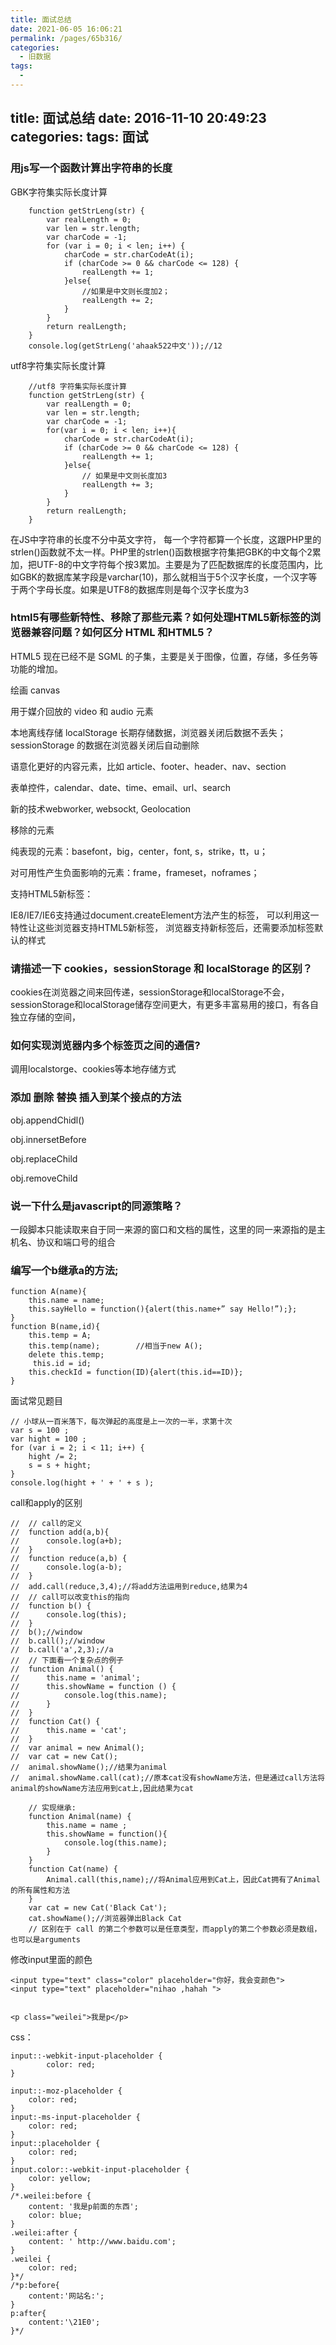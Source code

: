 ```yaml
---
title: 面试总结
date: 2021-06-05 16:06:21
permalink: /pages/65b316/
categories:
  - 旧数据
tags:
  - 
---
```

title: 面试总结
date: 2016-11-10 20:49:23
categories:
tags: 面试
---

### 用js写一个函数计算出字符串的长度
<!--more-->
GBK字符集实际长度计算

		function getStrLeng(str) {
			var realLength = 0;
			var len = str.length;
			var charCode = -1;
			for (var i = 0; i < len; i++) {
				charCode = str.charCodeAt(i);
				if (charCode >= 0 && charCode <= 128) {
					realLength += 1;
				}else{
					//如果是中文则长度加2；
					realLength += 2;
				}
			}
			return realLength;
		}
		console.log(getStrLeng('ahaak522中文'));//12

utf8字符集实际长度计算

		//utf8 字符集实际长度计算
		function getStrLeng(str) {
			var realLength = 0;
			var len = str.length;
			var charCode = -1;
		    for(var i = 0; i < len; i++){
		        charCode = str.charCodeAt(i);
		        if (charCode >= 0 && charCode <= 128) { 
		            realLength += 1;
		        }else{ 
		            // 如果是中文则长度加3
		            realLength += 3;
		        }
		    } 
		    return realLength;
		}

在JS中字符串的长度不分中英文字符， 每一个字符都算一个长度，这跟PHP里的strlen()函数就不太一样。PHP里的strlen()函数根据字符集把GBK的中文每个2累加，把UTF-8的中文字符每个按3累加。主要是为了匹配数据库的长度范围内，比如GBK的数据库某字段是varchar(10)，那么就相当于5个汉字长度，一个汉字等于两个字母长度。如果是UTF8的数据库则是每个汉字长度为3	


### html5有哪些新特性、移除了那些元素？如何处理HTML5新标签的浏览器兼容问题？如何区分 HTML 和HTML5？  

HTML5 现在已经不是 SGML 的子集，主要是关于图像，位置，存储，多任务等功能的增加。  

绘画 canvas  

用于媒介回放的 video 和 audio 元素  

本地离线存储 localStorage 长期存储数据，浏览器关闭后数据不丢失；
sessionStorage 的数据在浏览器关闭后自动删除 

语意化更好的内容元素，比如 article、footer、header、nav、section  

表单控件，calendar、date、time、email、url、search  
  

新的技术webworker, websockt, Geolocation  

移除的元素  

纯表现的元素：basefont，big，center，font, s，strike，tt，u；  

对可用性产生负面影响的元素：frame，frameset，noframes；  

支持HTML5新标签：  

IE8/IE7/IE6支持通过document.createElement方法产生的标签，
可以利用这一特性让这些浏览器支持HTML5新标签，
浏览器支持新标签后，还需要添加标签默认的样式

### 请描述一下 cookies，sessionStorage 和 localStorage 的区别？  
cookies在浏览器之间来回传递，sessionStorage和localStorage不会，  
sessionStorage和localStorage储存空间更大，有更多丰富易用的接口，有各自独立存储的空间，  
### 如何实现浏览器内多个标签页之间的通信?  
调用localstorge、cookies等本地存储方式  
### 添加 删除 替换 插入到某个接点的方法

obj.appendChidl()  

obj.innersetBefore  

obj.replaceChild  

obj.removeChild  
### 说一下什么是javascript的同源策略？  
一段脚本只能读取来自于同一来源的窗口和文档的属性，这里的同一来源指的是主机名、协议和端口号的组合  
### 编写一个b继承a的方法;

	function A(name){
	    this.name = name;
	    this.sayHello = function(){alert(this.name+” say Hello!”);};
	}
	function B(name,id){
	    this.temp = A;
	    this.temp(name);        //相当于new A();
	    delete this.temp;       
	     this.id = id;   
	    this.checkId = function(ID){alert(this.id==ID)};
	}  

面试常见题目

	// 小球从一百米落下，每次弹起的高度是上一次的一半，求第十次
	var s = 100 ;
	var hight = 100 ;
	for (var i = 2; i < 11; i++) {
		hight /= 2;
		s = s + hight;
	}
	console.log(hight + ' + ' + s );
  
call和apply的区别  

	// 	// call的定义
	// 	function add(a,b){
	// 		console.log(a+b);
	// 	}
	// 	function reduce(a,b) {
	// 		console.log(a-b);
	// 	}
	// 	add.call(reduce,3,4);//将add方法运用到reduce,结果为4
	// 	// call可以改变this的指向
	// 	function b() {
	// 		console.log(this);
	// 	}
	// 	b();//window
	// 	b.call();//window
	// 	b.call('a',2,3);//a
	// 	// 下面看一个复杂点的例子
	// 	function Animal() {
	// 		this.name = 'animal';
	// 		this.showName = function () {
	// 			console.log(this.name);
	// 		}
	// 	}
	// 	function Cat() {
	// 		this.name = 'cat';
	// 	}
	// 	var animal = new Animal();
	// 	var cat = new Cat();
	// 	animal.showName();//结果为animal
	// 	animal.showName.call(cat);//原本cat没有showName方法，但是通过call方法将animal的showName方法应用到cat上,因此结果为cat

		// 实现继承:
		function Animal(name) {
			this.name = name ;
			this.showName = function(){
				console.log(this.name);
			}
		}
		function Cat(name) {
			Animal.call(this,name);//将Animal应用到Cat上，因此Cat拥有了Animal的所有属性和方法
		}
		var cat = new Cat('Black Cat');
		cat.showName();//浏览器弹出Black Cat
		// 区别在于 call 的第二个参数可以是任意类型，而apply的第二个参数必须是数组，也可以是arguments  
修改input里面的颜色   
 
	<input type="text" class="color" placeholder="你好，我会变颜色">
	<input type="text" placeholder="nihao ,hahah ">


	<p class="weilei">我是p</p>  
css：    

	input::-webkit-input-placeholder {
			color: red;
	}  

	input::-moz-placeholder {
		color: red;
	}
	input:-ms-input-placeholder {
		color: red;
	}
	input::placeholder {
		color: red;
	}
	input.color::-webkit-input-placeholder {
		color: yellow;
	}
	/*.weilei:before {
		content: '我是p前面的东西';
		color: blue;
	}
	.weilei:after {
		content: ' http://www.baidu.com';
	}
	.weilei {
		color: red;
	}*/
	/*p:before{   
	    content:'网站名:';
	}   
	p:after{   
		content:'\21E0';
	}*/  

